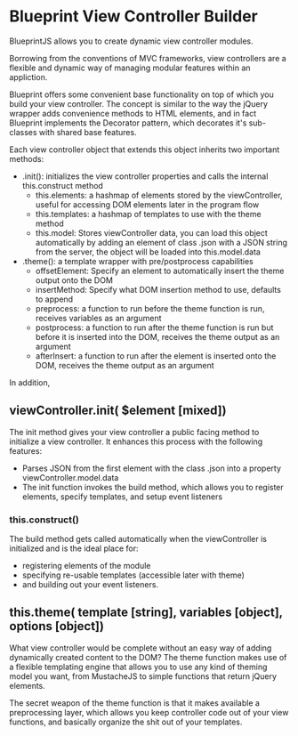 
# Blueprint View Controller Builder

BlueprintJS allows you to create dynamic view controller modules.

Borrowing from the conventions of MVC frameworks, view controllers
are a flexible and dynamic way of managing modular features within
an appliction.

Blueprint offers some convenient base functionality on top of which
you build your view controller. The concept is similar to the way the
jQuery wrapper adds convenience methods to HTML elements, and in fact
Blueprint implements the Decorator pattern, which decorates it's sub-
classes with shared base features.

Each view controller object that extends this object inherits two
important methods:

- .init(): initializes the view controller properties and calls the internal this.construct method
  - this.elements: a hashmap of elements stored by the viewController, useful for accessing DOM elements later in the program flow
  - this.templates: a hashmap of templates to use with the theme method
  - this.model: Stores viewController data, you can load this object automatically by adding an element of class .json with a JSON string from the server, the object will be loaded into this.model.data
- .theme(): a template wrapper with pre/postprocess capabilities
  - offsetElement: Specify an element to automatically insert the theme output onto the DOM
  - insertMethod: Specify what DOM insertion method to use, defaults to append
  - preprocess: a function to run before the theme function is run, receives variables as an argument
  - postprocess: a function to run after the theme function is run but before it is inserted into the DOM, receives the theme output as an argument
  - afterInsert: a function to run after the element is inserted onto the DOM, receives the theme output as an argument

In addition,

## viewController.init( $element [mixed])
The init method gives your view controller a public facing method
to initialize a view controller. It enhances this process with the
following features:
- Parses JSON from the first element with the class .json into a
property viewController.model.data
- The init function invokes the build method, which allows you to
register elements, specify templates, and setup event listeners


### this.construct()
The build method gets called automatically when the viewController is
initialized and is the ideal place for:

- registering elements of the module
- specifying re-usable templates (accessible later with theme)
- and building out your event listeners.

## this.theme( template [string], variables [object], options [object])
What view controller would be complete without an easy way of adding
dynamically created content to the DOM? The theme function makes use
of a flexible templating engine that allows you to use any kind of theming
model you want, from MustacheJS to simple functions that return jQuery
elements.

The secret weapon of the theme function is that it makes available a
preprocessing layer, which allows you keep controller code out of your
view functions, and basically organize the shit out of your templates.